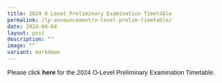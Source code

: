 ```yaml
---
title: 2024 O Level Preliminary Examination Timetable
permalink: /lp-announcement/o-level-prelim-timetable/
date: 2024-04-04
layout: post
description: ""
image: ""
variant: markdown
---
```

<p style="font-family:sans-serif;font-size:14.5px;">Please click <a href="https://drive.google.com/file/d/112YtBSV8TxtbhVgAbPpA65Uz0cM8az5U/view?usp=sharing" style="font-size:14.5px; line-height:1.5;font-family:sans-serif;font-weight:bold;text-decoration: none;"> here</a> for the 2024 O-Level Preliminary Examination Timetable.</p>